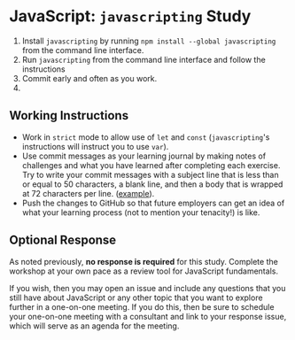 # JavaScript: `javascripting` Study

1.  Install `javascripting` by running `npm install --global javascripting` from
    the command line interface.
1.  Run `javascripting` from the command line interface and follow the
    instructions
1.  Commit early and often as you work.
1.  

## Working Instructions

-   Work in `strict` mode to allow use of `let` and `const` (`javascripting`'s
    instructions will instruct you to use `var`).
-   Use commit messages as your learning journal by making notes of challenges
    and what you have learned after completing each exercise. Try to write
    your commit messages with a subject line that is less than or equal to 50
    characters, a blank line, and then a body that is wrapped at 72 characters
    per line. ([example](https://github.com/jrhorn424/learnyounode/commit/5db673a16d4af82d3c5a80240edeb93b0e4dbd0c)).
-   Push the changes to GitHub so that future employers can get an idea of what
    your learning process (not to mention your tenacity!) is like.

## Optional Response

As noted previously, **no response is required** for this study. Complete the
workshop at your own pace as a review tool for JavaScript fundamentals.

If you wish, then you may open an issue and include any questions that you still
have about JavaScript or any other topic that you want to explore further in a
one-on-one meeting. If you do this, then be sure to schedule your one-on-one
meeting with a consultant and link to your response issue, which will serve as
an agenda for the meeting.
